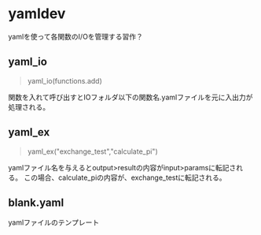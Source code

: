 # yamldev
yamlを使って各関数のI/Oを管理する習作？

## yaml_io

> yaml_io(functions.add)

関数を入れて呼び出すとIOフォルダ以下の関数名.yamlファイルを元に入出力が処理される。

## yaml_ex
> yaml_ex("exchange_test","calculate_pi")

yamlファイル名を与えるとoutput>resultの内容がinput>paramsに転記される。
この場合、calculate_piの内容が、exchange_testに転記される。

## blank.yaml
yamlファイルのテンプレート
